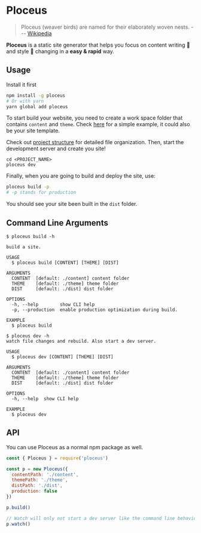 # Ploceus

> Ploceus (weaver birds) are named for their elaborately woven nests. --- [Wikipedia](https://en.wikipedia.org/wiki/Ploceidae)

**Ploceus** is a static site generator that helps you focus on content writing 📖 and style 💄 changing in a **easy & rapid** way.

## Usage

Install it first

```bash
npm install -g ploceus
# Or with yarn
yarn global add ploceus
```

To start build your website, you need to create a work space folder that contains `content` and `theme`. Check [here](https://github.com/YiqinZhao/ploceus-example) for a simple example, it could also be your site template.

Check out [project structure](#project-structure) for detailed file organization. Then, start the development server and create you site!

```
cd <PROJECT_NAME>
ploceus dev
```

Finally, when you are going to build and deploy the site, use:

```bash
ploceus build -p
# -p stands for production
```

You should see your site been built in the `dist` folder.

## Command Line Arguments

```
$ ploceus build -h

build a site.

USAGE
  $ ploceus build [CONTENT] [THEME] [DIST]

ARGUMENTS
  CONTENT  [default: ./content] content folder
  THEME    [default: ./theme] theme folder
  DIST     [default: ./dist] dist folder

OPTIONS
  -h, --help        show CLI help
  -p, --production  enable production optimization during build.

EXAMPLE
  $ ploceus build
```

```
$ ploceus dev -h
watch file changes and rebuild. Also start a dev server.

USAGE
  $ ploceus dev [CONTENT] [THEME] [DIST]

ARGUMENTS
  CONTENT  [default: ./content] content folder
  THEME    [default: ./theme] theme folder
  DIST     [default: ./dist] dist folder

OPTIONS
  -h, --help  show CLI help

EXAMPLE
  $ ploceus dev
```

## API

You can use Ploceus as a normal npm package as well.

```js
const { Ploceus } = require('ploceus')

const p = new Ploceus({
  contentPath: './content',
  themePath: './theme',
  distPath: './dist',
  production: false
})

p.build()

// Watch will only not start a dev server like the command line behavior! If you need it, we recommend you use a 3rd package like the browser-sync
p.watch()
```
